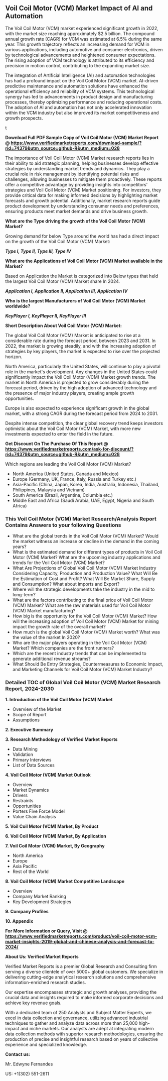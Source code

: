 <h2>Voil Coil Motor (VCM) Market Impact of AI and Automation</h2><p>The Voil Coil Motor (VCM) market experienced significant growth in 2022, with the market size reaching approximately $2.5 billion. The compound annual growth rate (CAGR) for VCM was estimated at 6.5% during the same year. This growth trajectory reflects an increasing demand for VCM in various applications, including automotive and consumer electronics, driven by technological advancements and heightened consumer expectations. The rising adoption of VCM technology is attributed to its efficiency and precision in motion control, contributing to the expanding market size.</p><p>The integration of Artificial Intelligence (AI) and automation technologies has had a profound impact on the Voil Coil Motor (VCM) market. AI-driven predictive maintenance and automation solutions have enhanced the operational efficiency and reliability of VCM systems. This technological synergy has led to advancements in product design and manufacturing processes, thereby optimizing performance and reducing operational costs. The adoption of AI and automation has not only accelerated innovation within the VCM industry but also improved its market competitiveness and growth prospects.</p>t</p><p id="" class=""><strong>Download Full PDF Sample Copy of Voil Coil Motor (VCM) Market Report @ <a href="https://www.verifiedmarketreports.com/download-sample/?rid=74379&utm_source=github-R&utm_medium=028" target="_blank">https://www.verifiedmarketreports.com/download-sample/?rid=74379&utm_source=github-R&utm_medium=028</a></strong></p><p>The importance of&nbsp;Voil Coil Motor (VCM) Market research reports lies in their ability to aid strategic planning, helping businesses develop effective strategies by understanding market trends and dynamics. They play a crucial role in risk management by identifying potential risks and challenges, allowing businesses to mitigate them proactively. These reports offer a competitive advantage by providing insights into competitors' strategies and Voil Coil Motor (VCM) Market positioning. For investors, they provide critical data for making informed decisions by highlighting market forecasts and growth potential. Additionally, market research reports guide product development by understanding consumer needs and preferences, ensuring products meet market demands and drive business growth.</p><p><strong>What are the&nbsp;Type driving the growth of the Voil Coil Motor (VCM) Market?</strong></p><p id="" class="">Growing demand for below Type around the world has had a direct impact on the growth of the Voil Coil Motor (VCM) Market:</p><em><strong>Type I, Type II, Type III, Type IV</strong></em></p><strong>What are the&nbsp;Applications&nbsp;of Voil Coil Motor (VCM) Market available in the Market?</strong></p><p id="" class="">Based on Application the Market is categorized into Below types that held the largest Voil Coil Motor (VCM) Market share In 2024.</p><em><strong>Application I, Application II, Application III, Application IV</strong></em></p><strong>Who is the largest Manufacturers of Voil Coil Motor (VCM) Market worldwide?</strong></p><p><em><strong>KeyPlayer I, KeyPlayer II, KeyPlayer III</strong></em></p><p id="" class=""><strong>Short Description About Voil Coil Motor (VCM) Market:</strong></p><p>The global Voil Coil Motor (VCM) Market is anticipated to rise at a considerable rate during the forecast period, between 2023 and 2031. In 2022, the market is growing steadily, and with the increasing adoption of strategies by key players, the market is expected to rise over the projected horizon.</p><p>North America, particularly the United States, will continue to play a pivotal role in the market's development. Any changes in the United States could significantly impact the Voil Coil Motor (VCM) Market growth trends. The market in North America is projected to grow considerably during the forecast period, driven by the high adoption of advanced technology and the presence of major industry players, creating ample growth opportunities.</p><p>Europe is also expected to experience significant growth in the global market, with a strong CAGR during the forecast period from 2024 to 2031.</p><p>Despite intense competition, the clear global recovery trend keeps investors optimistic about the Voil Coil Motor (VCM) Market, with more new investments expected to enter the field in the future.</p><p id="" class=""><strong>Get Discount On The Purchase Of This Report @ <a href="https://www.verifiedmarketreports.com/ask-for-discount/?rid=74379&utm_source=github-R&utm_medium=028" target="_blank">https://www.verifiedmarketreports.com/ask-for-discount/?rid=74379&utm_source=github-R&utm_medium=028</a></strong></p>Which regions are leading the Voil Coil Motor (VCM) Market?</p><ul><li>North America (United States, Canada and Mexico)</li><li>Europe (Germany, UK, France, Italy, Russia and Turkey etc.)</li><li>Asia-Pacific (China, Japan, Korea, India, Australia, Indonesia, Thailand, Philippines, Malaysia and Vietnam)</li><li>South America (Brazil, Argentina, Columbia etc.)</li><li>Middle East and Africa (Saudi Arabia, UAE, Egypt, Nigeria and South Africa)</li></ul><h3 id="" class="">This Voil Coil Motor (VCM) Market Research/Analysis Report Contains Answers to your following Questions</h3><ul><li>What are the global trends in the Voil Coil Motor (VCM) Market? Would the market witness an increase or decline in the demand in the coming years?</li><li>What is the estimated demand for different types of products in Voil Coil Motor (VCM) Market? What are the upcoming industry applications and trends for the Voil Coil Motor (VCM) Market?</li><li>What Are Projections of Global Voil Coil Motor (VCM) Market Industry Considering Capacity, Production and Production Value? What Will Be the Estimation of Cost and Profit? What Will Be Market Share, Supply and Consumption? What about imports and Export?</li><li>Where will the strategic developments take the industry in the mid to long-term?</li><li>What are the factors contributing to the final price of Voil Coil Motor (VCM) Market? What are the raw materials used for Voil Coil Motor (VCM) Market manufacturing?</li><li>How big is the opportunity for the Voil Coil Motor (VCM) Market? How will the increasing adoption of Voil Coil Motor (VCM) Market for mining impact the growth rate of the overall market?</li><li>How much is the global Voil Coil Motor (VCM) Market worth? What was the value of the market In 2020?</li><li>Who are the major players operating in the Voil Coil Motor (VCM) Market? Which companies are the front runners?</li><li>Which are the recent industry trends that can be implemented to generate additional revenue streams?</li><li>What Should Be Entry Strategies, Countermeasures to Economic Impact, and Marketing Channels for Voil Coil Motor (VCM) Market Industry?</li></ul><h3 id="" class="">Detailed TOC of Global Voil Coil Motor (VCM) Market Research Report, 2024-2030</h3><p id="" class=""><strong>1. Introduction of the Voil Coil Motor (VCM) Market</strong></p><ul><li>Overview of the Market</li><li>Scope of Report</li><li>Assumptions</li></ul><p id="" class=""><strong>2. Executive Summary</strong></p><p id="" class=""><strong>3. Research Methodology of Verified Market Reports</strong></p><ul><li>Data Mining</li><li>Validation</li><li>Primary Interviews</li><li>List of Data Sources</li></ul><p id="" class=""><strong>4. Voil Coil Motor (VCM) Market Outlook</strong></p><ul><li>Overview</li><li>Market Dynamics</li><li>Drivers</li><li>Restraints</li><li>Opportunities</li><li>Porters Five Force Model</li><li>Value Chain Analysis</li></ul><p id="" class=""><strong>5. Voil Coil Motor (VCM) Market, By Product</strong></p><p id="" class=""><strong>6. Voil Coil Motor (VCM) Market, By Application</strong></p><p id="" class=""><strong>7. Voil Coil Motor (VCM) Market, By Geography</strong></p><ul><li>North America</li><li>Europe</li><li>Asia Pacific</li><li>Rest of the World</li></ul><p id="" class=""><strong>8. Voil Coil Motor (VCM) Market Competitive Landscape</strong></p><ul><li>Overview</li><li>Company Market Ranking</li><li>Key Development Strategies</li></ul><p id="" class=""><strong>9. Company Profiles</strong></p><p id="" class=""><strong>10. Appendix</strong></p><p id="" class=""><strong>For More Information or Query, Visit @ <a href="https://www.verifiedmarketreports.com/product/voil-coil-motor-vcm-market-insights-2019-global-and-chinese-analysis-and-forecast-to-2024/" target="_blank">https://www.verifiedmarketreports.com/product/voil-coil-motor-vcm-market-insights-2019-global-and-chinese-analysis-and-forecast-to-2024/</a></strong></p><p id="" class=""><strong>About Us: Verified Market Reports</strong></p><p id="" class="">Verified Market Reports is a premier Global Research and Consulting firm serving a diverse clientele of over 5000+ global customers. We specialize in delivering cutting-edge analytical research solutions and comprehensive information-enriched research studies.</p><p id="" class="">Our expertise encompasses strategic and growth analyses, providing the crucial data and insights required to make informed corporate decisions and achieve key revenue goals.</p><p id="" class="">With a dedicated team of 250 Analysts and Subject Matter Experts, we excel in data collection and governance, utilizing advanced industrial techniques to gather and analyze data across more than 25,000 high-impact and niche markets. Our analysts are adept at integrating modern data collection methods with superior research methodologies, ensuring the production of precise and insightful research based on years of collective experience and specialized knowledge.</p><p id="" class=""><strong>Contact us:</strong></p><p id="" class="">Mr. Edwyne Fernandes</p><p id="" class="">US: +1(302) 551-2611</p>